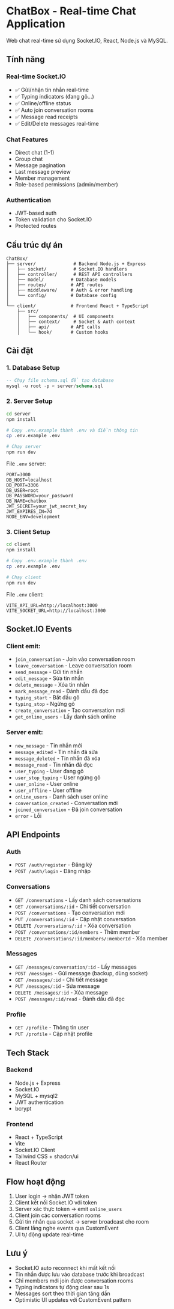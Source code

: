 # ChatBox - Real-time Chat Application

Web chat real-time sử dụng Socket.IO, React, Node.js và MySQL.

## Tính năng

### Real-time Socket.IO

-   ✅ Gửi/nhận tin nhắn real-time
-   ✅ Typing indicators (đang gõ...)
-   ✅ Online/offline status
-   ✅ Auto join conversation rooms
-   ✅ Message read receipts
-   ✅ Edit/Delete messages real-time

### Chat Features

-   Direct chat (1-1)
-   Group chat
-   Message pagination
-   Last message preview
-   Member management
-   Role-based permissions (admin/member)

### Authentication

-   JWT-based auth
-   Token validation cho Socket.IO
-   Protected routes

## Cấu trúc dự án

```
ChatBox/
├── server/              # Backend Node.js + Express
│   ├── socket/          # Socket.IO handlers
│   ├── controller/      # REST API controllers
│   ├── model/          # Database models
│   ├── routes/         # API routes
│   ├── middleware/     # Auth & error handling
│   └── config/         # Database config
│
└── client/             # Frontend React + TypeScript
    ├── src/
    │   ├── components/  # UI components
    │   ├── context/     # Socket & Auth context
    │   ├── api/        # API calls
    │   └── hook/       # Custom hooks
```

## Cài đặt

### 1. Database Setup

```sql
-- Chạy file schema.sql để tạo database
mysql -u root -p < server/schema.sql
```

### 2. Server Setup

```bash
cd server
npm install

# Copy .env.example thành .env và điền thông tin
cp .env.example .env

# Chạy server
npm run dev
```

File `.env` server:

```env
PORT=3000
DB_HOST=localhost
DB_PORT=3306
DB_USER=root
DB_PASSWORD=your_password
DB_NAME=chatbox
JWT_SECRET=your_jwt_secret_key
JWT_EXPIRES_IN=7d
NODE_ENV=development
```

### 3. Client Setup

```bash
cd client
npm install

# Copy .env.example thành .env
cp .env.example .env

# Chạy client
npm run dev
```

File `.env` client:

```env
VITE_API_URL=http://localhost:3000
VITE_SOCKET_URL=http://localhost:3000
```

## Socket.IO Events

### Client emit:

-   `join_conversation` - Join vào conversation room
-   `leave_conversation` - Leave conversation room
-   `send_message` - Gửi tin nhắn
-   `edit_message` - Sửa tin nhắn
-   `delete_message` - Xóa tin nhắn
-   `mark_message_read` - Đánh dấu đã đọc
-   `typing_start` - Bắt đầu gõ
-   `typing_stop` - Ngừng gõ
-   `create_conversation` - Tạo conversation mới
-   `get_online_users` - Lấy danh sách online

### Server emit:

-   `new_message` - Tin nhắn mới
-   `message_edited` - Tin nhắn đã sửa
-   `message_deleted` - Tin nhắn đã xóa
-   `message_read` - Tin nhắn đã đọc
-   `user_typing` - User đang gõ
-   `user_stop_typing` - User ngừng gõ
-   `user_online` - User online
-   `user_offline` - User offline
-   `online_users` - Danh sách user online
-   `conversation_created` - Conversation mới
-   `joined_conversation` - Đã join conversation
-   `error` - Lỗi

## API Endpoints

### Auth

-   `POST /auth/register` - Đăng ký
-   `POST /auth/login` - Đăng nhập

### Conversations

-   `GET /conversations` - Lấy danh sách conversations
-   `GET /conversations/:id` - Chi tiết conversation
-   `POST /conversations` - Tạo conversation mới
-   `PUT /conversations/:id` - Cập nhật conversation
-   `DELETE /conversations/:id` - Xóa conversation
-   `POST /conversations/:id/members` - Thêm member
-   `DELETE /conversations/:id/members/:memberId` - Xóa member

### Messages

-   `GET /messages/conversation/:id` - Lấy messages
-   `POST /messages` - Gửi message (backup, dùng socket)
-   `GET /messages/:id` - Chi tiết message
-   `PUT /messages/:id` - Sửa message
-   `DELETE /messages/:id` - Xóa message
-   `POST /messages/:id/read` - Đánh dấu đã đọc

### Profile

-   `GET /profile` - Thông tin user
-   `PUT /profile` - Cập nhật profile

## Tech Stack

### Backend

-   Node.js + Express
-   Socket.IO
-   MySQL + mysql2
-   JWT authentication
-   bcrypt

### Frontend

-   React + TypeScript
-   Vite
-   Socket.IO Client
-   Tailwind CSS + shadcn/ui
-   React Router

## Flow hoạt động

1. User login → nhận JWT token
2. Client kết nối Socket.IO với token
3. Server xác thực token → emit `online_users`
4. Client join các conversation rooms
5. Gửi tin nhắn qua socket → server broadcast cho room
6. Client lắng nghe events qua CustomEvent
7. UI tự động update real-time

## Lưu ý

-   Socket.IO auto reconnect khi mất kết nối
-   Tin nhắn được lưu vào database trước khi broadcast
-   Chỉ members mới join được conversation rooms
-   Typing indicators tự động clear sau 1s
-   Messages sort theo thời gian tăng dần
-   Optimistic UI updates với CustomEvent pattern
